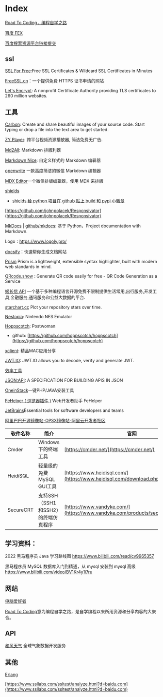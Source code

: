 # Index

[Road To Coding，编程自学之路](https://www.r2coding.com/#/)

[百度 FEX](http://fex.baidu.com/code/)

[百度搜索资源平台链接提交](https://ziyuan.baidu.com/linksubmit/url)

## ssl

[SSL For Free](https://www.sslforfree.com/):Free SSL Certificates & Wildcard SSL Certificates in Minutes

[FreeSSL.cn](https://freessl.cn/)：一个提供免费 HTTPS 证书申请的网站

[Let's Encrypt](https://letsencrypt.org/): A nonprofit Certificate Authority providing TLS certificates to 260 million websites.

## 工具

[Carbon](https://carbon.now.sh/): Create and share beautiful images of your source code.
Start typing or drop a file into the text area to get started.

[ZY Player](http://zyplayer.fun/): 跨平台视频资源播放器, 简洁免费无广告.

[Md2All](http://md.aclickall.com/): Markdown 排版利器

[Markdown Nice](https://editor.mdnice.com/): 自定义样式的 Markdown 编辑器

[openwrite](https://md.openwrite.cn/) 一款高度简洁的微信 Markdown 编辑器

[MDX Editor](https://editor.runjs.cool/)一个微信排版编辑器，使用 MDX 来排版

[shields](https://shields.io/)

- [shields 给 python 项目在 github 贴上 build 和 pypi 小徽章](https://pengshiyu.blog.csdn.net/article/details/82804630)

[https://github.com/johnpolacek/Responsivator](https://github.com/johnpolacek/Responsivator)

[MkDocs](https://www.mkdocs.org/) | [github/mkdocs](https://github.com/mkdocs/mkdocs/): 基于 Python，Project documentation with Markdown.

Logo：https://www.logoly.pro/

[docsify](https://docsify.js.org/#/zh-cn/)：快速帮你生成文档网站

[Prism](https://prismjs.com/) Prism is a lightweight, extensible syntax highlighter, built with modern web standards in mind.

[QRcode.show](https://qrcode.show/) : Generate QR code easily for free - QR Code Generation as a Service

[姬长信 API](https://api.isoyu.com/) 一个基于多种编程语言开源免费不限制提供生活常用,出行服务,开发工具,金融服务,通讯服务和公益大数据的平台.

[starchart.cc](https://starchart.cc/) Plot your repository stars over time.


[Nestopia](http://nestopia.sourceforge.net/): Nintendo NES Emulator

[Hoppscotch](https://hoppscotch.io/): Postwoman
- github: [https://github.com/hoppscotch/hoppscotch](https://github.com/hoppscotch/hoppscotch)

[xclient](https://xclient.info/): 精品MAC应用分享

[JWT.IO](https://jwt.io/): JWT.IO allows you to decode, verify and generate JWT.





[效率工具](http://blog.luckly-mjw.cn/tool-show/index.html)

[JSON:API](https://jsonapi.org/): A SPECIFICATION FOR BUILDING APIS IN JSON

[OneinStack](https://oneinstack.com/)一键PHP/JAVA安装工具


[FeHelper ( 浏览器插件 )](https://www.baidufe.com/fehelper/index/index.html) Web开发者助手 FeHelper

[JetBrains](https://www.jetbrains.com/)Essential tools for software developers and teams

[阿里巴巴开源镜像站-OPSX镜像站-阿里云开发者社区](https://developer.aliyun.com/mirror/)

| 软件名称 | 简介 | 官网
| - | - | -
| Cmder |  Windows 下的终端工具 | [https://cmder.net/](https://cmder.net/)
| HeidiSQL | 轻量级的免费MySQL GUI工具 | [https://www.heidisql.com/](https://www.heidisql.com/download.php)
| SecureCRT | 支持SSH（SSH1和SSH2）的终端仿真程序 | [https://www.vandyke.com/](https://www.vandyke.com/products/securecrt/index.html)


## 学习资料：

2022 黑马程序员 Java 学习路线图
https://www.bilibili.com/read/cv9965357

黑马程序员 MySQL 数据库入门到精通，从 mysql 安装到 mysql 高级
https://www.bilibili.com/video/BV1Kr4y1i7ru

## 网站

[电脑爱好者](https://www.cfan.com.cn/)

[Road To Coding](https://www.r2coding.com/#/)意为编程自学之路，是自学编程以来所用资源和分享内容的大聚合。


## API

[和风天气](https://dev.qweather.com/) 全球气象数据开发服务

## 其他

[Erlang](https://www.erlang.org/)

[https://www.ssllabs.com/ssltest/analyze.html?d=baidu.com](https://www.ssllabs.com/ssltest/analyze.html?d=baidu.com)